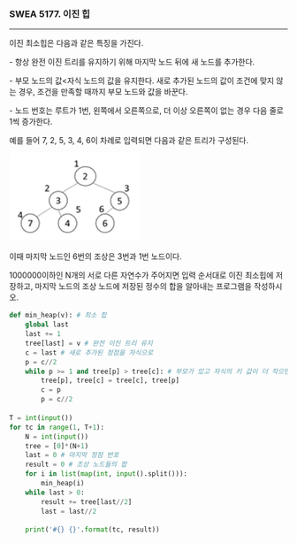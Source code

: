 ### SWEA 5177. 이진 힙

---

이진 최소힙은 다음과 같은 특징을 가진다.

  \- 항상 완전 이진 트리를 유지하기 위해 마지막 노드 뒤에 새 노드를 추가한다.

  \- 부모 노드의 값<자식 노드의 값을 유지한다. 새로 추가된 노드의 값이 조건에 맞지 않는 경우, 조건을 만족할 때까지 부모 노드와 값을 바꾼다.

  \- 노드 번호는 루트가 1번, 왼쪽에서 오른쪽으로, 더 이상 오른쪽이 없는 경우 다음 줄로 1씩 증가한다.

예를 들어 7, 2, 5, 3, 4, 6이 차례로 입력되면 다음과 같은 트리가 구성된다.

![6](./images/6.png)

이때 마지막 노드인 6번의 조상은 3번과 1번 노드이다.

1000000이하인 N개의 서로 다른 자연수가 주어지면 입력 순서대로 이진 최소힙에 저장하고, 마지막 노드의 조상 노드에 저장된 정수의 합을 알아내는 프로그램을 작성하시오.

```python
def min_heap(v): # 최소 힙
    global last
    last += 1
    tree[last] = v # 완전 이진 트리 유지
    c = last # 새로 추가된 정점을 자식으로
    p = c//2
    while p >= 1 and tree[p] > tree[c]: # 부모가 있고 자식의 키 값이 더 작으면 교환
        tree[p], tree[c] = tree[c], tree[p]
        c = p
        p = c//2
 
T = int(input())
for tc in range(1, T+1):
    N = int(input())
    tree = [0]*(N+1)
    last = 0 # 마지막 정점 번호
    result = 0 # 조상 노드들의 합
    for i in list(map(int, input().split())):
        min_heap(i)
    while last > 0:
        result += tree[last//2]
        last = last//2
 
    print('#{} {}'.format(tc, result))

```

